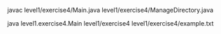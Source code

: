 javac level1/exercise4/Main.java level1/exercise4/ManageDirectory.java

java level1.exercise4.Main level1/exercise4 level1/exercise4/example.txt
